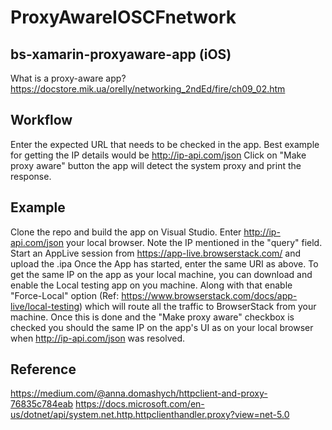 # ProxyAwareIOSCFnetwork 


## bs-xamarin-proxyaware-app (iOS)


What is a proxy-aware app?
https://docstore.mik.ua/orelly/networking_2ndEd/fire/ch09_02.htm


## Workflow
Enter the expected URL that needs to be checked in the app. Best example for getting the IP details would be http://ip-api.com/json
Click on  "Make proxy aware" button the app will detect the system proxy and print the response.


## Example 
Clone the repo and build the app on Visual Studio.
Enter http://ip-api.com/json your local browser. Note the IP mentioned in the "query" field.
Start an AppLive session from https://app-live.browserstack.com/ and upload the .ipa
Once the App has started, enter the same URI as above.
To get the same IP on the app as your local machine, you can download and enable the Local testing app on you machine. Along with that enable "Force-Local" option (Ref: https://www.browserstack.com/docs/app-live/local-testing) which will route all the traffic to BrowserStack from your machine.
Once this is done and the "Make proxy aware" checkbox is checked you should the same IP on the app's UI as on your local browser when http://ip-api.com/json was resolved.


## Reference
https://medium.com/@anna.domashych/httpclient-and-proxy-76835c784eab
https://docs.microsoft.com/en-us/dotnet/api/system.net.http.httpclienthandler.proxy?view=net-5.0
